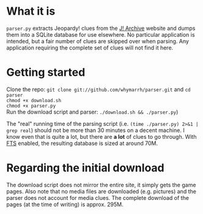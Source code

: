 # What it is

`parser.py` extracts Jeopardy! clues from the [J! Archive][1] website and dumps them into a SQLite database for use elsewhere. No particular application is intended, but a fair number of clues are skipped over when parsing. Any application requiring the complete set of clues will not find it here.

# Getting started

Clone the repo: `git clone git://github.com/whymarrh/parser.git` and `cd parser`  
`chmod +x download.sh`  
`chmod +x parser.py`  
Run the download script and parser: `./download.sh && ./parser.py`)  

The "real" running time of the parsing script (i.e. `(time ./parser.py) 2>&1 | grep real`) should not be more than 30 minutes on a decent machine. I know even that is quite a lot, but there are **a lot** of clues to go through. With [FTS][2] enabled, the resulting database is sized at around 70M.

# Regarding the initial download

The download script does not mirror the entire site, it simply gets the game pages. Also note that no media files are downloaded (e.g. pictures) and the parser does not account for media clues. The complete download of the pages (at the time of writing) is approx. 295M.

  [1]: http://j-archive.com/
  [2]: http://www.sqlite.org/fts3.html